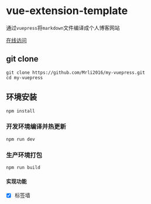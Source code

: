 # vue-extension-template
通过`vuepress`将`markdown`文件编译成个人博客网站

[在线访问](https://mrli2016.github.io/)

## git clone
```
git clone https://github.com/Mrli2016/my-vuepress.git
cd my-vuepress
```

## 环境安装
```
npm install
```

### 开发环境编译并热更新
```
npm run dev
```

### 生产环境打包
```
npm run build
```

#### 实现功能
-   [x] 标签墙
